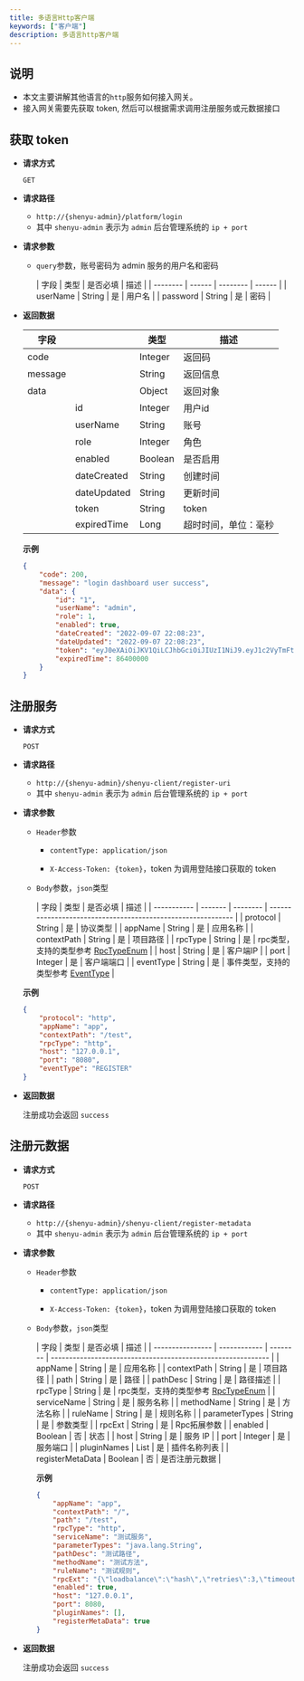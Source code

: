```yaml
---
title: 多语言Http客户端
keywords: ["客户端"]
description: 多语言http客户端
---
```


## 说明

* 本文主要讲解其他语言的`http`服务如何接入网关。
* 接入网关需要先获取 token, 然后可以根据需求调用注册服务或元数据接口



## 获取 token

- **请求方式**

  `GET`

- **请求路径**
    - `http://{shenyu-admin}/platform/login`
    - 其中 `shenyu-admin` 表示为 `admin` 后台管理系统的 `ip + port`


- **请求参数**

    - `query`参数，账号密码为 admin 服务的用户名和密码

      | 字段     | 类型   | 是否必填 | 描述   |
           | -------- | ------ | -------- | ------ |
      | userName | String | 是       | 用户名 |
      | password | String | 是       | 密码   |

- **返回数据**

  | 字段    |             | 类型    | 描述                 |
    | ------- | ----------- | ------- | -------------------- |
  | code    |             | Integer | 返回码               |
  | message |             | String  | 返回信息             |
  | data    |             | Object  | 返回对象             |
  |         | id          | Integer | 用户id               |
  |         | userName    | String  | 账号                 |
  |         | role        | Integer | 角色                 |
  |         | enabled     | Boolean | 是否启用             |
  |         | dateCreated | String  | 创建时间             |
  |         | dateUpdated | String  | 更新时间             |
  |         | token       | String  | token                |
  |         | expiredTime | Long    | 超时时间，单位：毫秒 |

  **示例**

    ```json
    {
        "code": 200,
        "message": "login dashboard user success",
        "data": {
            "id": "1",
            "userName": "admin",
            "role": 1,
            "enabled": true,
            "dateCreated": "2022-09-07 22:08:23",
            "dateUpdated": "2022-09-07 22:08:23",
            "token": "eyJ0eXAiOiJKV1QiLCJhbGciOiJIUzI1NiJ9.eyJ1c2VyTmFtZSI6ImFkbWluIiwiZXhwIjoxNjYyNjQ2MzU5fQ.WBXBgCcGsnnC00pRbDOtqCVoAaZr8MKH6WE6kY-NGaI",
            "expiredTime": 86400000
        }
    }
    ```

## 注册服务

- **请求方式**

  `POST`

- **请求路径**
    - `http://{shenyu-admin}/shenyu-client/register-uri`
    - 其中 `shenyu-admin` 表示为 `admin` 后台管理系统的 `ip + port`


- **请求参数**

    - `Header`参数

        - `contentType: application/json`

        - `X-Access-Token: {token}`，token 为调用登陆接口获取的 token

    - `Body`参数，`json`类型

      | 字段        | 类型    | 是否必填 | 描述                                                         |
            | ----------- | ------- | -------- | ------------------------------------------------------------ |
      | protocol    | String  | 是       | 协议类型                                                     |
      | appName     | String  | 是       | 应用名称                                                     |
      | contextPath | String  | 是       | 项目路径                                                     |
      | rpcType     | String  | 是       | rpc类型，支持的类型参考 [RpcTypeEnum](https://github.com/apache/shenyu/blob/v2.4.0/shenyu-common/src/main/java/org/apache/shenyu/common/enums/RpcTypeEnum.java) |
      | host        | String  | 是       | 客户端IP                                                     |
      | port        | Integer | 是       | 客户端端口                                                   |
      | eventType   | String  | 是       | 事件类型，支持的类型参考 [EventType](https://github.com/apache/shenyu/blob/v2.4.0/shenyu-register-center/shenyu-register-common/src/main/java/org/apache/shenyu/register/common/enums/EventType.java) |

  **示例**

    ```json
    {
        "protocol": "http",
        "appName": "app",
        "contextPath": "/test",
        "rpcType": "http",
        "host": "127.0.0.1",
        "port": "8080",
        "eventType": "REGISTER"
    }
    ```

- **返回数据**

  注册成功会返回 `success`




## 注册元数据

- **请求方式**

  `POST`

- **请求路径**
    - `http://{shenyu-admin}/shenyu-client/register-metadata`
    - 其中 `shenyu-admin` 表示为 `admin` 后台管理系统的 `ip + port`

- **请求参数**
    - `Header`参数

        - `contentType: application/json`

        - `X-Access-Token: {token}`，token 为调用登陆接口获取的 token

    - `Body`参数，`json`类型

      | 字段             | 类型         | 是否必填 | 描述                                                         |
          | ---------------- | ------------ | -------- | ------------------------------------------------------------ |
      | appName          | String       | 是       | 应用名称                                                     |
      | contextPath      | String       | 是       | 项目路径                                                     |
      | path             | String       | 是       | 路径                                                         |
      | pathDesc         | String       | 是       | 路径描述                                                     |
      | rpcType          | String       | 是       | rpc类型，支持的类型参考 [RpcTypeEnum](https://github.com/apache/shenyu/blob/v2.4.0/shenyu-common/src/main/java/org/apache/shenyu/common/enums/RpcTypeEnum.java) |
      | serviceName      | String       | 是       | 服务名称                                                     |
      | methodName       | String       | 是       | 方法名称                                                     |
      | ruleName         | String       | 是       | 规则名称                                                     |
      | parameterTypes   | String       | 是       | 参数类型                                                     |
      | rpcExt           | String       | 是       | Rpc拓展参数                                                  |
      | enabled          | Boolean      | 否       | 状态                                                         |
      | host             | String       | 是       | 服务 IP                                                      |
      | port             | Integer      | 是       | 服务端口                                                     |
      | pluginNames      | List | 是       | 插件名称列表                                                 |
      | registerMetaData | Boolean      | 否       | 是否注册元数据                                               |

      **示例**

      ```json
      {
          "appName": "app",
          "contextPath": "/",
          "path": "/test",
          "rpcType": "http",
          "serviceName": "测试服务",
          "parameterTypes": "java.lang.String",
          "pathDesc": "测试路径",
          "methodName": "测试方法",
          "ruleName": "测试规则",
          "rpcExt": "{\"loadbalance\":\"hash\",\"retries\":3,\"timeout\":-1}",
          "enabled": true,
          "host": "127.0.0.1",
          "port": 8080,
          "pluginNames": [],
          "registerMetaData": true
      }
      ```

- **返回数据**

  注册成功会返回 `success`


